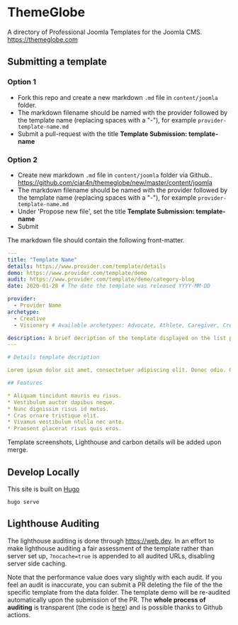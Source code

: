 # ThemeGlobe

A directory of Professional Joomla Templates for the Joomla CMS. https://themeglobe.com

## Submitting a template

### Option 1

- Fork this repo and create a new markdown `.md` file in `content/joomla` folder.
- The markdown filename should be named with the provider followed by the template name (replacing spaces with a "-"), for example `provider-template-name.md`
- Submit a pull-request with the title **Template Submission: template-name**

### Option 2

- Create new markdown `.md` file in `content/joomla` folder via Github.. https://github.com/ciar4n/themeglobe/new/master/content/joomla
- The markdown filename should be named with the provider followed by the template name (replacing spaces with a "-"), for example `provider-template-name.md`
- Under 'Propose new file', set the title **Template Submission: template-name**
- Submit


The markdown file should contain the following front-matter.

```yaml
---
title: "Template Name"
details: https://www.provider.com/template/details
demo: https://www.provider.com/template/demo
audit: https://www.provider.com/template/demo/category-blog
date: 2020-01-28 # The date the template was released YYYY-MM-DD

provider:
  - Provider Name
archetype:
  - Creative
  - Visionary # Available archetypes: Advocate, Athlete, Caregiver, Creative, Explorer, Intellectual, Performer, Rebel, Spiritual, Tastemaker, Visionary

description: A brief decription of the template displayed on the list page. 
---

# Details template decription

Lorem ipsum dolor sit amet, consectetuer adipiscing elit. Donec odio. Quisque volutpat mattis eros. Nullam malesuada erat ut turpis. Suspendisse urna nibh, viverra non, semper suscipit, posuere a, pede.

## Features

* Aliquam tincidunt mauris eu risus.
* Vestibulum auctor dapibus neque.
* Nunc dignissim risus id metus.
* Cras ornare tristique elit.
* Vivamus vestibulum ntulla nec ante.
* Praesent placerat risus quis eros.

```

Template screenshots, Lighthouse and carbon details will be added upon merge.

## Develop Locally

This site is built on [Hugo](https://gohugo.io/)

```
hugo serve
```

## Lighthouse Auditing

The lighthouse auditing is done through https://web.dev. In an effort to make lighthouse auditing a fair assessment of the template rather than server set up, `?nocache=true` is appended to all audited URLs, disabling server side caching.

Note that the performance value does vary slightly with each audit. If you feel an audit is inaccurate, you can submit a PR deleting the file of the the specific template from the data folder. The template demo will be re-audited automatically upon the submission of the PR. The **whole process of auditing** is transparent (the code is [here](https://github.com/ciar4n/themeglobe/blob/master/scripts/capture-lighthouse.js)) and is possible thanks to Github actions.
